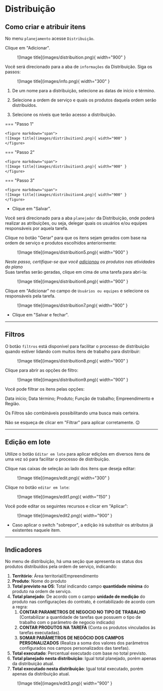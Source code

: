 # Distribuição

## Como criar e atribuir itens
 
No menu `planejamento` acesse `Distribuição`.

Clique em "Adicionar".

<figure markdown="span">
 ![Image title](images/distribuition.png){ width="900" }
</figure>

Você será direcionado para a aba de `informações` da Distribuição. Siga os passos:

<figure markdown="span">
 ![Image title](images/info.png){ width="300" }
</figure>

1. De um nome para a distribuição, selecione as datas de início e término.

2. Selecione a ordem de serviço e quais os produtos daquela ordem serão distribuídos.

3. Selecione os níveis que terão acesso a distribuição.

=== "Passo 1"

    <figure markdown="span">
    ![Image title](images/distribuition2.png){ width="900" }
    </figure>

=== "Passo 2"

    <figure markdown="span">
    ![Image title](images/distribuition3.png){ width="900" }
    </figure>

=== "Passo 3"

    <figure markdown="span">
    ![Image title](images/distribuition4.png){ width="900" }
    </figure>

* Clique em "Salvar".

Você será direcionado para a aba `planejador` da Distribuição, onde poderá realizar as atribuições, ou seja, delegar quais os usuários e/ou equipes responsáveis por aquela tarefa.

Clique no botão "Gerar" para que os itens sejam gerados com base na ordem de serviço e produtos escolhidos anteriormente:

<figure markdown="span">
![Image title](images/distribuition5.png){ width="900" }
</figure>

_Neste passo, certifique-se que você [adicionou](eap.md/#adicionar-produtos) os produtos nas atividades do plano_   
Suas tarefas serão geradas, clique em cima de uma tarefa para abrí-la:

<figure markdown="span">
![Image title](images/distribuition6.png){ width="900" }
</figure>

Clique em "Adicionar" no campo de `Usuários ou equipes` e selecione os responsáveis pela tarefa.

<figure markdown="span">
![Image title](images/distribuition7.png){ width="900" }
</figure>

* Clique em "Salvar e fechar".

---


## Filtros

O botão `filtros` está disponível para facilitar o processo de distribuição quando estiver lidando com muitos itens de trabalho para distribuir:

<figure markdown="span">
![Image title](images/distribuition8.png){ width="900" }
</figure>

Clique para abrir as opções de filtro:

<figure markdown="span">
![Image title](images/distribuition9.png){ width="900" }
</figure>

Você pode filtrar os itens pelas opções: 


Data início; Data término; Produto; Função de trabalho; Empreendimento e Região.


Os Filtros são combináveis possibilitando uma busca mais certeira.

Não se esqueça de clicar em "Filtrar" para aplicar corretamente. :wink:

---

## Edição em lote

Utilize o botão `Editar em lote` para aplicar edições em diversos itens de uma vez só para facilitar o processo de distribuição.

Clique nas caixas de seleção ao lado dos itens que deseja editar:

<figure markdown="span">
![Image title](images/edit.png){ width="300" }
</figure>

Clique no botão `editar em lote`: 

<figure markdown="span">
![Image title](images/edit1.png){ width="150" }
</figure>

Você pode editar os seguintes recursos e clicar em "Aplicar":

<figure markdown="span">
![Image title](images/edit2.png){ width="900" }
</figure>

* Caso aplicar o switch "sobrepor", a edição irá substituir os atributos já existentes naquele item.

---

## Indicadores 

No menu de distribuição, há uma seção que apresenta os status dos produtos distribuídos pela ordem de serviço, indicando:

1. **Território**: Área territorial/Empreendimento
2. **Produto**: Nome do produto
3. **Total previsto na OS**: Total indicando campo **quantidade mínima** do produto na ordem de serviço.
4. **Total planejado**: De acordo com o campo **unidade de medição** do produto nas configurações do contrato, é contabilizado de acordo com a regra:
    1. **CONTAR PARAMETROS DE NEGOCIO NO TIPO DE TRABALHO** (Contabilizar a quantidade de tarefas que possuem o tipo de trabalho com o parâmetro de negocio indicado)
    2. **CONTAR PRODUTOS NA TAREFA** (Conta os produtos vinculados às tarefas executadas).
    3. **SOMAR PARÂMETROS DE NEGÓCIO DOS CAMPOS PERSONALIZADOS** (Realiza a soma dos valores dos parâmetros configurados nos campos personalizados das tarefas).
5. **Total executado**: Percentual executado com base no total previsto.
6. **Total planejado nesta distribuição**: Igual total planejado, porém apenas da distribuição atual.
7. **Total executado nesta distribuição**: Igual total executado, porém apenas da distribuição atual.

<figure markdown="span">
![Image title](images/edit3.png){ width="900" }
</figure>